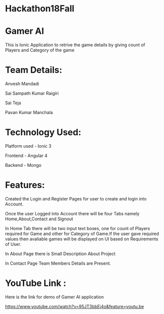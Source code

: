 # Hackathon18Fall

# Gamer AI
This is Ionic Application to retrive the game details by giving count of Players and Category of the game

# Team Details:

Anvesh Mandadi

Sai Sampath Kumar Raigiri

Sai Teja

Pavan Kumar Manchala

# Technology Used:

Platform used - Ionic 3

Frontend - Angular 4

Backend - Mongo

# Features:
Created the Login and Register Pages for user to create and login into Account.

Once the user Logged into Account there will be four Tabs namely Home,About,Contact and Signout

In Home Tab there will be two input text boxes, one for count of Players required for Game and other for Category of Game.If the user gave required values then avaliable games will be displayed on UI based on Requirements of User.

In About Page there is Small Description About Project

In Contact Page Team Members Details are Present.

# YouTube Link :
Here is the link for demo of Gamer AI application

https://www.youtube.com/watch?v=95JT3bbEj4o&feature=youtu.be








